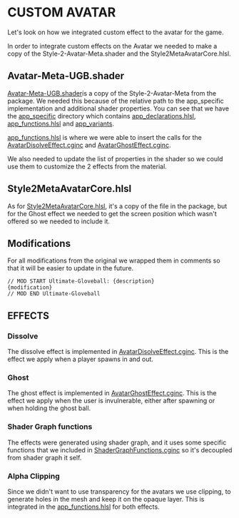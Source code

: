 ﻿# CUSTOM AVATAR

Let's look on how we integrated custom effect to the avatar for the game.


In order to integrate custom effects on the Avatar we needed to make a copy of the Style-2-Avatar-Meta.shader and the Style2MetaAvatarCore.hlsl.

## Avatar-Meta-UGB.shader
[Avatar-Meta-UGB.shader](./Avatar-Meta-UGB.shader)is a copy of the Style-2-Avatar-Meta from the package. We needed this because of the relative path to the app_specific implementation and additional shader properties.
You can see that we have the [app_specific](./app_specific) directory which contains [app_declarations.hlsl](./app_specific/app_declarations.hlsl), [app_functions.hlsl](./app_specific/app_functions.hlsl) and [app_variants](./app_specific/app_variants.hlsl).

[app_functions.hlsl](./app_specific/app_functions.hlsl) is where we were able to insert the calls for the [AvatarDisolveEffect.cginc](./AvatarDisolveEffect.cginc) and [AvatarGhostEffect.cginc](./AvatarGhostEffect.cginc).

We also needed to update the list of properties in the shader so we could use them to customize the 2 effects from the material.

## Style2MetaAvatarCore.hlsl
As for [Style2MetaAvatarCore.hlsl](./Style2MetaAvatarCore.hlsl), it's a copy of the file in the package, but for the Ghost effect we needed to get the screen position which wasn't offered so we needed to include it.

## Modifications
For all modifications from the original we wrapped them in comments so that it will be easier to update in the future.
```
// MOD START Ultimate-Gloveball: {description}
{modification}
// MOD END Ultimate-Gloveball
```

## EFFECTS

### Dissolve

The dissolve effect is implemented in [AvatarDisolveEffect.cginc](./AvatarDisolveEffect.cginc). This is the effect we apply when a player spawns in and out.

### Ghost

The ghost effect is implemented in [AvatarGhostEffect.cginc](./AvatarGhostEffect.cginc). This is the effect we apply when the user is invulnerable, either after spawning or when holding the ghost ball.

### Shader Graph functions

The effects were generated using shader graph, and it uses some specific functions that we included in [ShaderGraphFunctions.cginc](ShaderGraphFunctions.cginc) so it's decoupled from shader graph it self.

### Alpha Clipping
Since we didn't want to use transparency for the avatars we use clipping, to generate holes in the mesh and keep it on the opaque layer. This is integrated in the [app_functions.hlsl](./app_specific/app_functions.hlsl) for both effects.
